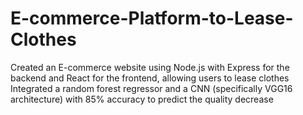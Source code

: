 # E-commerce-Platform-to-Lease-Clothes
 Created an E-commerce website using Node.js with Express for the backend and React for the frontend, allowing users to lease clothes 
 Integrated a random forest regressor and a CNN (specifically VGG16 architecture) with 85% accuracy to predict the quality decrease
